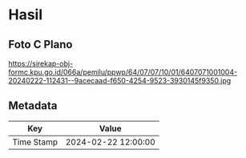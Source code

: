 # Hasil

## Foto C Plano

https://sirekap-obj-formc.kpu.go.id/066a/pemilu/ppwp/64/07/07/10/01/6407071001004-20240222-112431--9acecaad-f650-4254-9523-3930145f9350.jpg


## Metadata

| Key        | Value               |
| ---------- | ------------------- |
| Time Stamp | 2024-02-22 12:00:00 |



